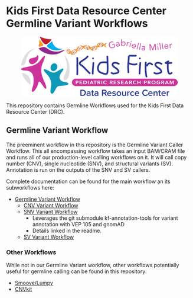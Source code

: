 # Kids First Data Resource Center Germline Variant Workflows

<p align="center">
  <img src="https://github.com/d3b-center/d3b-research-workflows/raw/master/doc/kfdrc-logo-sm.png">
</p>

This repository contains Germline Workflows used for the Kids First Data Resource Center (DRC).

## Germline Variant Workflow

The preeminent workflow in this repository is the Germline Variant Caller
Workflow. This all encompassing workflow takes an input BAM/CRAM file and runs
all of our production-level calling workflows on it. It will call copy number
(CNV), single nucleotide (SNV), and structural variants (SV). Annotation is run
on the outputs of the SNV and SV callers.

Complete documentation can be found for the main workflow an its subworkflows here:

- [Germline Variant Workflow](./docs/GERMLINE_VARIANT_README.md)
    - [CNV Variant Workflow](./docs/GERMLINE_CNV_README.md)
    - [SNV Variant Workflow](./docs/GERMLINE_SNV_README.md)
      - Leverages the git submodule kf-annotation-tools for variant annotation with VEP 105 and gnomAD
      - Details linked in the readme.
    - [SV Variant Workflow](./docs/GERMLINE_SV_README.md)

### Other Workflows

While not in our Germline Variant workflow, other workflows potentially useful
for germline calling can be found in this repository:

- [Smoove/Lumpy](./docs/SMOOVE_LUMPY_GERMLINE_README.md)
- [CNVkit](./docs/CNVKIT_README.md)
